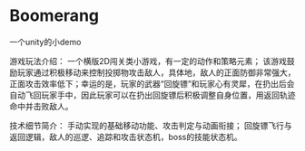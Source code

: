 # Boomerang
一个unity的小demo

游戏玩法介绍：
一个横版2D闯关类小游戏，有一定的动作和策略元素；
该游戏鼓励玩家通过积极移动来控制投掷物攻击敌人，具体地，敌人的正面防御非常强大，正面攻击效率低下；幸运的是，玩家的武器“回旋镖”和玩家心有灵犀，在扔出后会自动飞回玩家手中，因此玩家可以在扔出回旋镖后积极调整自身位置，用返回轨迹命中并击败敌人。

技术细节简介：
手动实现的基础移动功能、攻击判定与动画衔接；
回旋镖飞行与返回逻辑，敌人的巡逻、追踪和攻击状态机，boss的技能状态机。
